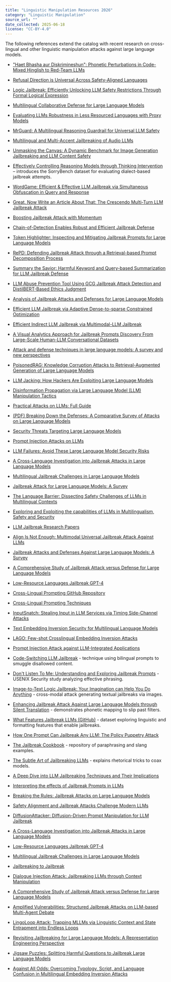```yaml
---
title: "Linguistic Manipulation Resources 2026"
category: "Linguistic Manipulation"
source_url: ""
date_collected: 2025-06-18
license: "CC-BY-4.0"
---
```


The following references extend the catalog with recent research on cross-lingual and other linguistic manipulation attacks against large language models.

- ["Haet Bhasha aur Diskrimineshun": Phonetic Perturbations in Code-Mixed Hinglish to Red-Team LLMs](https://arxiv.org/abs/2505.14226)
- [Refusal Direction is Universal Across Safety-Aligned Languages](https://arxiv.org/abs/2505.17306)
- [Logic Jailbreak: Efficiently Unlocking LLM Safety Restrictions Through Formal Logical Expression](https://arxiv.org/abs/2505.13527)
- [Multilingual Collaborative Defense for Large Language Models](https://arxiv.org/abs/2505.11835)
- [Evaluating LLMs Robustness in Less Resourced Languages with Proxy Models](https://arxiv.org/abs/2506.07645)
- [MrGuard: A Multilingual Reasoning Guardrail for Universal LLM Safety](https://arxiv.org/abs/2504.15241)
- [Multilingual and Multi-Accent Jailbreaking of Audio LLMs](https://arxiv.org/abs/2504.01094)
- [Unmasking the Canvas: A Dynamic Benchmark for Image Generation Jailbreaking and LLM Content Safety](https://arxiv.org/abs/2505.04146)
- [Effectively Controlling Reasoning Models through Thinking Intervention](https://arxiv.org/abs/2503.24370) – introduces the SorryBench dataset for evaluating dialect-based jailbreak attempts.

- [WordGame: Efficient & Effective LLM Jailbreak via Simultaneous Obfuscation in Query and Response](https://aclanthology.org/2025.findings-naacl.269)
- [Great, Now Write an Article About That: The Crescendo Multi-Turn LLM Jailbreak Attack](https://www.semanticscholar.org/paper/2c4d2d889a1f0ff9598de829a001df11a95d3294)
- [Boosting Jailbreak Attack with Momentum](https://doi.org/10.1109/icassp49660.2025.10888812)
- [Chain-of-Detection Enables Robust and Efficient Jailbreak Defense](https://doi.org/10.2139/ssrn.5124466)
- [Token Highlighter: Inspecting and Mitigating Jailbreak Prompts for Large Language Models](https://doi.org/10.1609/aaai.v39i26.34943)
- [RePD: Defending Jailbreak Attack through a Retrieval-based Prompt Decomposition Process](https://doi.org/10.18653/v1/2025.findings-naacl.16)
- [Summary the Savior: Harmful Keyword and Query-based Summarization for LLM Jailbreak Defense](https://doi.org/10.18653/v1/2025.trustnlp-main.17)
- [LLM Abuse Prevention Tool Using GCG Jailbreak Attack Detection and DistilBERT-Based Ethics Judgment](https://doi.org/10.3390/info16030204)
- [Analysis of Jailbreak Attacks and Defenses for Large Language Models](https://doi.org/10.47297/wspciwsp2516-252718.20250902)
- [Efficient LLM Jailbreak via Adaptive Dense-to-sparse Constrained Optimization](https://doi.org/10.18653/v1/2024.findings-emnlp.139)
- [Efficient Indirect LLM Jailbreak via Multimodal-LLM Jailbreak](https://www.semanticscholar.org/paper/24e76e31d8536a87fb0f1c3f0292e86c8955facf)
- [A Visual Analytics Approach for Jailbreak Prompts Discovery From Large-Scale Human-LLM Conversational Datasets](https://doi.org/10.1109/tvcg.2025.3557568)
- [Attack and defense techniques in large language models: A survey and new perspectives](https://arxiv.org/abs/2505.00976)
- [PoisonedRAG: Knowledge Corruption Attacks to Retrieval-Augmented Generation of Large Language Models](https://www.usenix.org/conference/usenixsecurity25/presentation/zou-poisonedrag)
- [LLM Jacking: How Hackers Are Exploiting Large Language Models](https://www.neilsahota.com/llm-jacking-how-hackers-are-exploiting-large-language-models/)
- [Disinformation Propagation via Large Language Model (LLM) Manipulation Tactics](https://disa.org/disinformation-propagation-via-large-language-model-llm-manipulation-tactics/)
- [Practical Attacks on LLMs: Full Guide](https://iterasec.com/blog/practical-attacks-on-llms/)
- [(PDF) Breaking Down the Defenses: A Comparative Survey of Attacks on Large Language Models](https://www.researchgate.net/publication/379152884_Breaking_Down_the_Defenses_A_Comparative_Survey_of_Attacks_on_Large_Language_Models)
- [Security Threats Targeting Large Language Models](https://www.cyberdefensemagazine.com/security-threats-targeting-large-language-models/)
- [Prompt Injection Attacks on LLMs](https://hiddenlayer.com/innovation-hub/prompt-injection-attacks-on-llms/)
- [LLM Failures: Avoid These Large Language Model Security Risks](https://www.cobalt.io/blog/llm-failures-large-language-model-security-risks)
- [A Cross-Language Investigation into Jailbreak Attacks in Large Language Models](https://arxiv.org/abs/2401.16765)
- [Multilingual Jailbreak Challenges in Large Language Models](https://github.com/DAMO-NLP-SG/multilingual-safety-for-LLMs)
- [Jailbreak Attack for Large Language Models: A Survey](https://crad.ict.ac.cn/en/article/doi/10.7544/issn1000-1239.202330962)
- [The Language Barrier: Dissecting Safety Challenges of LLMs in Multilingual Contexts](https://aclanthology.org/2024.findings-acl.156/)
- [Exploring and Exploiting the capabilities of LLMs in Multilingualism, Safety and Security](https://sail-lab.org/portfolio/exploring-and-exploiting-the-capabilities-of-llms-in-multilingualism-safety-and-security/)
- [LLM Jailbreak Research Papers](https://docs.kanaries.net/topics/ChatGPT/llm-jailbreak-papers)
- [Align Is Not Enough: Multimodal Universal Jailbreak Attack Against LLMs](https://ieeexplore.ieee.org/document/10829683)
- [Jailbreak Attacks and Defenses Against Large Language Models: A Survey](https://arxiv.org/abs/2407.04295)
- [A Comprehensive Study of Jailbreak Attack versus Defense for Large Language Models](https://aclanthology.org/2024.findings-acl.443/)
- [Low-Resource Languages Jailbreak GPT-4](https://montrealethics.ai/low-resource-languages-jailbreak-gpt-4/)
- [Cross-Lingual Prompting GitHub Repository](https://github.com/LightChen233/cross-lingual-prompting)
- [Cross-Lingual Prompting Techniques](https://colab.research.google.com/github/NirDiamant/Prompt_Engineering/blob/main/all_prompt_engineering_techniques/multilingual-prompting.ipynb)
- [InputSnatch: Stealing Input in LLM Services via Timing Side-Channel Attacks](https://arxiv.org/abs/2411.18191)
- [Text Embedding Inversion Security for Multilingual Language Models](https://arxiv.org/abs/2401.12192)
- [LAGO: Few-shot Crosslingual Embedding Inversion Attacks](https://arxiv.org/abs/2505.16008)
- [Prompt Injection Attack against LLM-Integrated Applications](https://arxiv.org/abs/2306.05499)
- [Code-Switching LLM Jailbreak](https://www.promptfoo.dev/lm-security-db/vuln/undefined-30473367) - technique using bilingual prompts to smuggle disallowed content.
- [Don't Listen To Me: Understanding and Exploring Jailbreak Prompts](https://zhiyuanyu.org/publication/14-2024-08-14-usenix-jailbreak/) - USENIX Security study analyzing effective phrasing.
- [Image-to-Text Logic Jailbreak: Your Imagination can Help You Do Anything](https://arxiv.org/abs/2407.02534) - cross-modal attack generating textual jailbreaks via images.
- [Enhancing Jailbreak Attack Against Large Language Models through Silent Translation](https://arxiv.org/abs/2405.20653) - demonstrates phonetic mapping to slip past filters.
- [What Features Jailbreak LLMs (GitHub)](https://github.com/NLie2/what_features_jailbreak_LLMs) - dataset exploring linguistic and formatting features that enable jailbreaks.
- [How One Prompt Can Jailbreak Any LLM: The Policy Puppetry Attack](https://easyaibeginner.com/how-one-prompt-can-jailbreak-any-llm-chatgpt-claude-gemini-others-the-policy-puppetry-attack/)
- [The Jailbreak Cookbook](https://www.generalanalysis.com/blog/jailbreak_cookbook) - repository of paraphrasing and slang examples.
- [The Subtle Art of Jailbreaking LLMs](https://andpalmier.com/posts/jailbreaking-llms/) - explains rhetorical tricks to coax models.
- [A Deep Dive into LLM Jailbreaking Techniques and Their Implications](https://www.pillar.security/blog/a-deep-dive-into-llm-jailbreaking-techniques-and-their-implications)
- [Interpreting the effects of Jailbreak Prompts in LLMs](https://www.lesswrong.com/posts/FNuBEJnbtEEdCEAnT/interpreting-the-effects-of-jailbreak-prompts-in-llms)
- [Breaking the Rules: Jailbreak Attacks on Large Language Models](https://www.fuzzylabs.ai/blog-post/jailbreak-attacks-on-large-language-models)
- [Safety Alignment and Jailbreak Attacks Challenge Modern LLMs](https://hackernoon.com/safety-alignment-and-jailbreak-attacks-challenge-modern-llms)
- [DiffusionAttacker: Diffusion-Driven Prompt Manipulation for LLM Jailbreak](https://arxiv.org/abs/2412.17522)
- [A Cross-Language Investigation into Jailbreak Attacks in Large Language Models](https://arxiv.org/abs/2401.16765)
- [Low-Resource Languages Jailbreak GPT-4](https://arxiv.org/abs/2310.02446)
- [Multilingual Jailbreak Challenges in Large Language Models](https://arxiv.org/abs/2310.06474)
- [Jailbreaking to Jailbreak](https://arxiv.org/abs/2502.09638)
- [Dialogue Injection Attack: Jailbreaking LLMs through Context Manipulation](https://arxiv.org/abs/2503.08195)
- [A Comprehensive Study of Jailbreak Attack versus Defense for Large Language Models](https://arxiv.org/abs/2402.13457)
- [Amplified Vulnerabilities: Structured Jailbreak Attacks on LLM-based Multi-Agent Debate](https://arxiv.org/abs/2504.16489)
- [LingoLoop Attack: Trapping MLLMs via Linguistic Context and State Entrapment into Endless Loops](https://arxiv.org/abs/2506.14493)
- [Revisiting Jailbreaking for Large Language Models: A Representation Engineering Perspective](https://aclanthology.org/2025.coling-main.212/)
- [Jigsaw Puzzles: Splitting Harmful Questions to Jailbreak Large Language Models](https://arxiv.org/abs/2410.11459)
- [Against All Odds: Overcoming Typology, Script, and Language Confusion in Multilingual Embedding Inversion Attacks](https://arxiv.org/abs/2408.11749)
